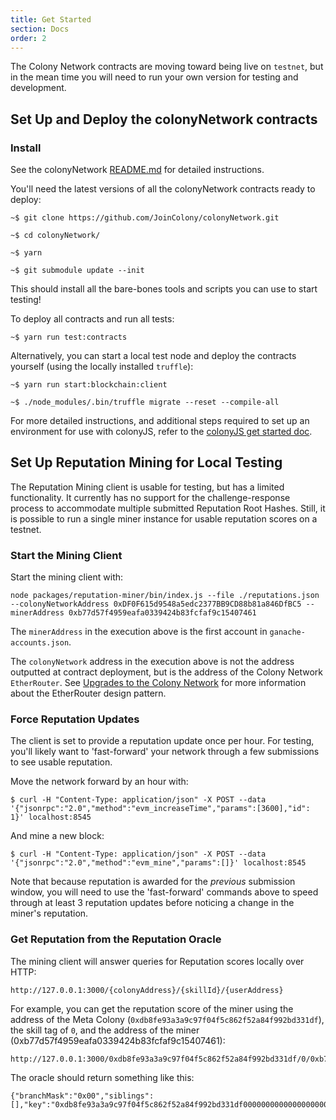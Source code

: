 ```yaml
---
title: Get Started
section: Docs
order: 2
---
```


The Colony Network contracts are moving toward being live on `testnet`, but in the mean time you will need to run your own version for testing and development.

## Set Up and Deploy the colonyNetwork contracts

### Install
See the colonyNetwork [README.md](https://github.com/JoinColony/colonyNetwork#install) for detailed instructions.

You'll need the latest versions of all the colonyNetwork contracts ready to deploy:

```
~$ git clone https://github.com/JoinColony/colonyNetwork.git

~$ cd colonyNetwork/

~$ yarn

~$ git submodule update --init
```

This should install all the bare-bones tools and scripts you can use to start testing!

To deploy all contracts and run all tests:
```
~$ yarn run test:contracts

```

Alternatively, you can start a local test node and deploy the contracts yourself (using the locally installed `truffle`):
```
~$ yarn run start:blockchain:client

~$ ./node_modules/.bin/truffle migrate --reset --compile-all
```

For more detailed instructions, and additional steps required to set up an environment for use with colonyJS, refer to the [colonyJS get started doc](/colonyjs/docs-get-started/).

## Set Up Reputation Mining for Local Testing

The Reputation Mining client is usable for testing, but has a limited functionality. It currently has no support for the challenge-response process to accommodate multiple submitted Reputation Root Hashes. Still, it is possible to run a single miner instance for usable reputation scores on a testnet.

### Start the Mining Client

Start the mining client with:

```
node packages/reputation-miner/bin/index.js --file ./reputations.json --colonyNetworkAddress 0xDF0F615d9548a5edc2377BB9CD88b81a846DfBC5 --minerAddress 0xb77d57f4959eafa0339424b83fcfaf9c15407461
```

The `minerAddress` in the execution above is the first account in `ganache-accounts.json`.

The `colonyNetwork` address in the execution above is not the address outputted at contract deployment, but is the address of the Colony Network `EtherRouter`. See [Upgrades to the Colony Network](/colonynetwork/docs-upgrades-to-the-colony-network/) for more information about the EtherRouter design pattern.


### Force Reputation Updates
The client is set to provide a reputation update once per hour. For testing, you'll likely want to 'fast-forward' your network through a few submissions to see usable reputation.

Move the network forward by an hour with:
```
$ curl -H "Content-Type: application/json" -X POST --data '{"jsonrpc":"2.0","method":"evm_increaseTime","params":[3600],"id": 1}' localhost:8545
```
And mine a new block:
```
$ curl -H "Content-Type: application/json" -X POST --data '{"jsonrpc":"2.0","method":"evm_mine","params":[]}' localhost:8545
```

Note that because reputation is awarded for the *previous* submission window, you will need to use the 'fast-forward' commands above to speed through at least 3 reputation updates before noticing a change in the miner's reputation.

### Get Reputation from the Reputation Oracle
The mining client will answer queries for Reputation scores locally over HTTP:
```
http://127.0.0.1:3000/{colonyAddress}/{skillId}/{userAddress}
```

For example, you can get the reputation score of the miner using the address of the Meta Colony (`0xdb8fe93a3a9c97f04f5c862f52a84f992bd331df`), the skill tag of `0`, and the address of the miner (0xb77d57f4959eafa0339424b83fcfaf9c15407461):
```
http://127.0.0.1:3000/0xdb8fe93a3a9c97f04f5c862f52a84f992bd331df/0/0xb77d57f4959eafa0339424b83fcfaf9c15407461
```

The oracle should return something like this:
```
{"branchMask":"0x00","siblings":[],"key":"0xdb8fe93a3a9c97f04f5c862f52a84f992bd331df0000000000000000000000000000000000000000000000000000000000000000b77d57f4959eafa0339424b83fcfaf9c15407461","value":"0x0000000000000000000000000000000000000000000000000de0b6b3a76400000000000000000000000000000000000000000000000000000000000000000001","reputationAmount":"1000000000000000000"}
```
